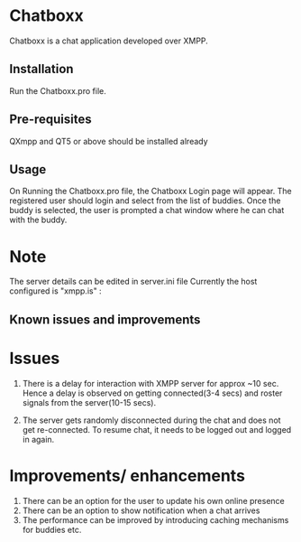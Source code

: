 # Chatboxx

Chatboxx is a chat application developed over XMPP.

## Installation

Run the Chatboxx.pro file.

## Pre-requisites

QXmpp and QT5 or above should be installed already

## Usage

On Running the Chatboxx.pro file, the Chatboxx Login page will appear.
The registered user should login and select from the list of buddies.
Once the buddy is selected, the user is prompted a chat window where he can chat with the buddy.

Note
====
The server details can be edited in server.ini file
Currently the host configured is "xmpp.is"
:

## Known issues and improvements

Issues
======
1. There is a delay for interaction with XMPP server for approx ~10 sec. Hence a delay is observed on getting connected(3-4 secs) and roster signals from the server(10-15 secs).

2. The server gets randomly disconnected during the chat and does not get re-connected. To resume chat, it needs to be logged out and logged in again.

Improvements/ enhancements
==========================
1. There can be an option for the user to update his own online presence
2. There can be an option to show notification when a chat arrives
3. The performance can be improved by introducing caching mechanisms for buddies etc.

